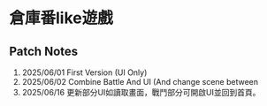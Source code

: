 # 倉庫番like遊戲

## Patch Notes
1. 2025/06/01 First Version (UI Only)
2. 2025/06/02 Combine Battle And UI (And change scene between
3. 2025/06/16 更新部分UI如讀取畫面，戰鬥部分可開啟UI並回到首頁。
